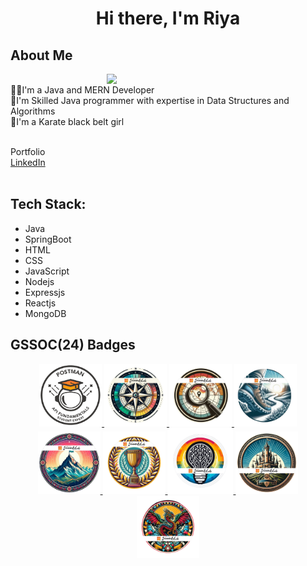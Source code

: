 
<h1 align="center">Hi there, I'm Riya</h1>

## About Me
<img src="https://raw.githubusercontent.com/sanjay-kv/sanjay-kv/main/Assets/illustration.png" min-width="300px" max-width="300px" width="350px" align="right">

 <br>
👩‍💻I'm a Java and MERN Developer <br>
🌟I'm Skilled Java programmer with expertise in Data Structures and Algorithms <br>
🥋I'm a Karate black belt girl<br>
<br>
<p align="center>
  <a href="https://my-portfolio-mern-taupe.vercel.app/">Portfolio</a> <br>
  <a href="https://www.linkedin.com/in/riya-raghuwanshi-92185624b/">LinkedIn</a> <br> <br>
</p>




## Tech Stack: 


 <ul font-size="5px">
   <li font-size="5px">Java</li>
   <li>SpringBoot</li>
   <li>HTML</li>
   <li>CSS</li>
   <li>JavaScript</li>
   <li>Nodejs</li>
   <li>Expressjs</li>
   <li>Reactjs</li>
   <li>MongoDB</li>
   
 </ul>
   








## GSSOC(24) Badges
<div style='display:flex; align-items:center; gap: 10px;' align='center'><a href="https://gssoc.girlscript.tech/leaderboard">
<img src="https://raw.githubusercontent.com/girlscript/gssoc-website-new/main/public/badges/postman.png" width="100px" height="100px" />
  <img src="https://github.com/girlscript/gssoc-website-new/blob/main/public/badges/1.png" width="100px" height="100px" />
  <img src="https://github.com/girlscript/gssoc-website-new/blob/main/public/badges/2.png" width="100px" height="100px" />
  <img src="https://github.com/girlscript/gssoc-website-new/blob/main/public/badges/3.png" width="100px" height="100px" />
  <img src="https://github.com/girlscript/gssoc-website-new/blob/main/public/badges/4.png" width="100px" height="100px" />
  <img src="https://github.com/girlscript/gssoc-website-new/blob/main/public/badges/5.png" width="100px" height="100px" />
  <img src="https://github.com/girlscript/gssoc-website-new/blob/main/public/badges/6.png" width="105px" height="105px" />
  <img src="https://github.com/girlscript/gssoc-website-new/blob/main/public/badges/7.png" width="100px" height="100px" />
  <img src="https://github.com/girlscript/gssoc-website-new/blob/main/public/badges/8.png" width="100px" height="100px" /></a>
</div>
